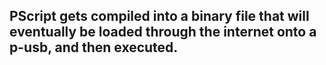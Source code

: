 ## PScript gets compiled into a binary file that will eventually be loaded through the internet onto a p-usb, and then executed.
